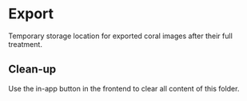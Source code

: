# Export
Temporary storage location for exported coral images after their full treatment.

## Clean-up
Use the in-app button in the frontend to clear all content of this folder.
